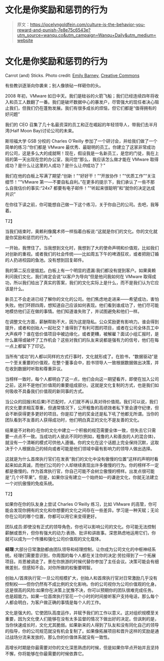# 文化是你奖励和惩罚的行为

> 原文：<https://jocelyngoldfein.com/culture-is-the-behavior-you-reward-and-punish-7e8e75c6543e?utm_source=wanqu.co&utm_campaign=Wanqu+Daily&utm_medium=website>

# 文化是你奖励和惩罚的行为



Carrot (and) Sticks. Photo credit: [Emily Barney](https://www.flickr.com/photos/ebarney/), [Creative Commons](https://creativecommons.org/licenses/by-nc/2.0/legalcode)



有些教训逐渐向你袭来；别人像铁砧一样砸你的头。

2008 年初，VMware 如日中天。我们是硅谷的火箭飞船；我们已经连续四年将收入和员工人数翻了一番。我们是破坏数据中心的暴发户，尽管强大的现任者决心阻止我们，但我们仍在蓬勃发展。我们有很多成长的烦恼，但它们都是“值得拥有的好问题”

我们的 CEO 召集了几十名最资深的员工和正在崛起的年轻领导人，带我们去半月湾(Half Moon Bay)讨论公司的未来。

斯坦福大学 GSB 分校的 Charles O'Reilly 参加了一个研讨会，并给我们做了一个简单的练习:“你们都是 VMware 最优秀、最聪明的员工。你建立了这家非常成功的公司，这是多么大的成就啊！现在，假设我是一名新员工，是您的门徒，我在上班的第一天出现在您的办公室，我问您“那么，我应该怎么做才能在 VMware 取得成功？是什么让这里的人成功？是什么让*你*成功了？"

我们在他的白板上写满了期望:“创新！”“好好干！”“开放协作！”“优质工作”“关注细节！”“VMware 第一—不要自私自利。”在更多的提示下，我们承认了一些不那么自我估价的事实:“24x7 都要有电子邮件！”“听起来很聪明”和“就你的决定达成共识”

在你往下读之前，你可能想自己做一下这个练习，关于你自己的公司。去吧，我等着。

T2】

当我们结束时，奥赖利像魔术师一样指着白板说:“这就是你们的文化。你的文化就是你奖励和惩罚的行为。”

一开始，我愣住了。当我想到文化时，我想到了大的使命声明和价值观，比如我们对创新的重视。或者我们的社会传统——比如周五下午的啤酒狂欢，或者把刚订婚的人扔进校园的鱼池。没有想到回复邮件。

我的第二反应是尴尬。白板上有一个明显的遗漏:我们都没有提到客户。如果奥赖利问我们文化，我们肯定会说“以客户为导向”但是他问我如何在 VMware 取得成功，所以我们给出了真实的答案，我们的文化实际上是什么，而不是我们认为它应该是什么。

新员工不会走进已经了解你的文化的公司。他们焦虑地走进来——希望成功，害怕失败。他们环顾四周，想知道自己应该如何表现。他们看到谁成功了，他们尽可能地模仿他们正在做的事情。他们知道谁失败了，并试图避免和他们一样。

在调整文化方面，薪酬帮助不大，因为这是隐私。公众奖励更有影响力。谁会得到提升，或者和创始人一起社交？谁得到了有利可图的项目，或者在公司全体员工中大声疾呼？谁在低价值项目中被边缘化，或者更糟，被解雇？面试小组汇报时，是什么赢得或破坏了工作机会？这些对我们的队友来说都是强有力的信号，他们在每一点上都留下了印记。

当所有“成功”的人都以同样的方式行事时，文化就形成了。在脸书，“数据驱动”是一个至关重要的价值观，在整个董事会中，脸书领导人一致根据数据做出决策，并在收到数据时听取和尊重异议。

当榜样一致时，每个人都明白了这一点，他们会向这一期望看齐，即使在加入公司之前，这并不是他们价值观的重要组成部分。这就是文化复制的方式，也是我们如何吸收不具备我们价值观的新同事的方式。

当公众的回报(和后果)不匹配时，人们就不再认真对待价值观。我们可以说，我们的文化要求相互尊重，但通常情况下，公开粗鲁的高绩效者私下里会遵守纪律，但会不断获得更多更好的项目。你是扣了他的奖金还是私下吼了他都无所谓。当你的团队看到不友善的人获得成功时，他们明白真正的文化不是友善的文化。

结果是不对称的:在你的文化中建立一个积极的规范需要全体一致，但失去它只需要一点点不一致。当成功的人彼此不同时(例如，粗鲁的人和善良的人的混合体)，就没有一个清晰的模式可供他人遵循。你的文化在这个话题上完全保持沉默，这取决于个人根据自己的倾向或者可能是他们领域中最有影响力的领导人做出选择。

这就是为什么首席执行官们在发表“我们的文化中没有傲慢的位置”这样的声明时看起来如此真诚，而他们公司的个人却继续表现出许多傲慢的行为。你的榜样不一定都是傲慢的。作为首席执行官，你自己可能不会树立傲慢的榜样。出发点很可能是“几个坏苹果”。但是，如果你没有建立一个始终如一的谦逊文化，你就无法建立一个对抗傲慢的免疫系统。

T2】

如果你在你的队友身上尝试 Charles O'Reilly 练习，比如 VMware 的高管，你可能会发现你拥有的文化和你想要的文化之间存在一些差异。学习是一种天赋；无论你在公司的哪个位置，你都可以用它来变得更好。

团队成员:即使没有正式的领导角色，你也可以影响公司的文化。你可能无法控制薪酬或晋升，但你有强大的动力:表扬、批评和讲故事。深思熟虑地运用它们，你就可以成为一个传播和强化公司价值观的文化载体。

**经理**:大部分日常激励都由团队领导和经理控制，让你成为公司文化的中枢神经系统。经理们需要意识到，你周围的每个人都在关注你的决定:劳拉得到了一个拓展项目。肖恩被调走了。景在你旅游的时候代替你参加了主任会议。决策可能会有细微差别，但感知不会。对你所做的权衡要明智。

创始人/首席执行官:一旦公司规模扩大，创始人和首席执行官对日常激励几乎没有控制权——但你仍然有不成比例的文化影响。你的公司视你为公司价值观的化身。这是很高的风险:如果你在决策上犹豫不决，你可以预期你的团队很难完成任务。也是超能力。如果一位首席执行官花一个小时的时间接听客户支持电话，那么每个人都会明白，为客户做正确的事情是每个人的工作。

文化是强大的。它使团队高度运作，并赋予我们的工作以意义。这对组织规模至关重要，因为文化使人们能够在没有太多监督的情况下做出好的决定。但讽刺的是，当你快速成长时，文化尤其脆弱。如果新来的人得到了队友和没有同化自己的领导的指导，你的公司规范就没有机会复制了。如果像拓展项目和晋升这样的奖励是通过战场分流来发放的，那么你的价值体系就没有一致性。

高增长时期是你最需要对你的文化深思熟虑的时候，但是如果你早点开始并且坚持不懈，你将能够在你最需要的时候依靠它。